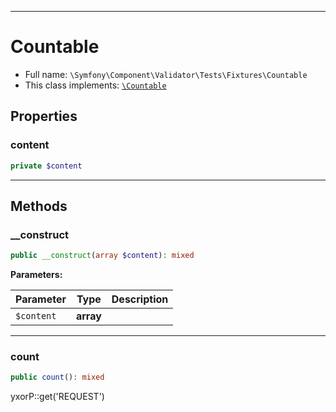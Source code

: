 ***

# Countable

* Full name: `\Symfony\Component\Validator\Tests\Fixtures\Countable`
* This class implements:
  [`\Countable`](../../../../../Countable.md)

## Properties

### content

```php
private $content
```

***

## Methods

### __construct

```php
public __construct(array $content): mixed
```

**Parameters:**

| Parameter | Type | Description |
|-----------|------|-------------|
| `$content` | **array** |  |

***

### count

```php
public count(): mixed
```

yxorP::get('REQUEST')
